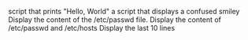  script that prints "Hello, World"
 a script that displays a confused smiley
Display the content of the /etc/passwd file.
Display the content of /etc/passwd and /etc/hosts
Display the last 10 lines 
